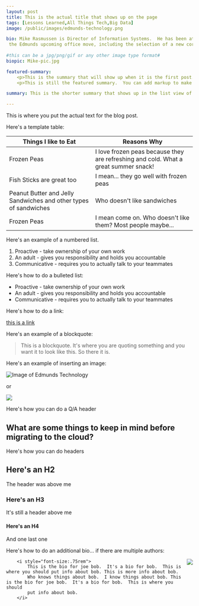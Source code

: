 ```yaml
---
layout: post
title: This is the actual title that shows up on the page
tags: [Lessons Learned,All Things Tech,Big Data]
image: /public/images/edmunds-technology.png

bio: Mike Rasmussen is Director of Information Systems.  He has been at Edmunds for 9 years and in the IT industry for 20 years. His current projects include overseeing
 the Edmunds upcoming office move, including the selection of a new corporate phone system and finding a corporate storage solution.
 
#this can be a jpg/png/gif or any other image type format#
biopic: Mike-pic.jpg

featured-summary:
    <p>This is the summary that will show up when it is the first post.</p>
    <p>This is still the featured summary.  You can add markup to make it look extra pretty, if that's what you want to do.</p>

summary: This is the shorter summary that shows up in the list view of the posts.  This is not the featured summary (which shows up with it is the first post).  The featured summary should be longer than this one.

---
```


This is where you put the actual text for the blog post.

Here's a template table:

| Things I like to Eat | Reasons Why |
| ------ | ----------- |
| Frozen Peas | I love frozen peas because they are refreshing and cold.  What a great summer snack! |
| Fish Sticks are great too| I mean... they go well with frozen peas |
| Peanut Butter and Jelly Sandwiches and other types of sandwiches | Who doesn't like sandwiches|
| Frozen Peas | I mean come on.  Who doesn't like them?  Most people maybe... |

Here's an example of a numbered list.

1. Proactive - take ownership of your own work
2. An adult - gives you responsibility and holds you accountable
3. Communicative - requires you to actually talk to your teammates

Here's how to do a bulleted list:

* Proactive - take ownership of your own work
* An adult - gives you responsibility and holds you accountable
* Communicative - requires you to actually talk to your teammates

Here's how to do a link:

[this is a link](https://technology.edmunds.com)

Here's an example of a blockquote:

> This is a blockquote.  It's where you are quoting something and you want it to look like this.  So there it is.

Here's an example of inserting an image:

![Image of Edmunds Technology]({{site.baseimagesurl}}/edmunds-technology.png)

or

<img src="{{site.baseimagesurl}}/edmunds-technology.png" />

Here's how you can do a Q/A header

<h2 class="question-heading">What are some things to keep in mind before migrating to the cloud?</h2>

Here's how you can do headers

## Here's an H2

The header was above me

### Here's an H3

It's still a header above me

#### Here's an H4

And one last one

Here's how to do an additional bio... if there are multiple authors:

<p class="clearfix">
        <img src="{{site.baseimagesurl}}/Mike-pic.jpg" style="float: right;margin-left: 1em;max-width:12em;max-height:15em;"/>

        <i style="font-size:.75rem">
            This is the bio for joe bob.  It's a bio for bob.  This is where you should put info about bob. This is more info about bob.  
            Who knows things about bob.  I know things about bob. This is the bio for joe bob.  It's a bio for bob.  This is where you should
            put info about bob.   
        </i>
</p>




